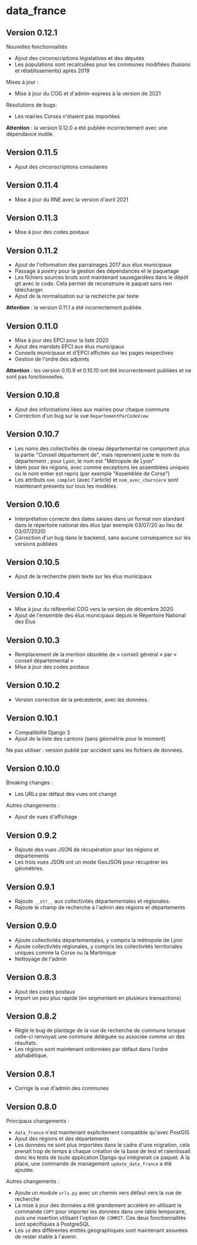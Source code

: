 data_france
===========

Version 0.12.1
--------------

Nouvelles fonctionnalités
* Ajout des circonscriptions législatives et des députés
* Les populations sont recalculées pour les communes modifiées (fusions et
  rétablissements) après 2019

Mises à jour :
* Mise à jour du COG et d'admin-express à la version de 2021

Résolutions de bugs:
* Les mairies Corses n'étaient pas importées

**Attention** : la version 0.12.0 a été publiée incorrectement avec une dépendance inutile.

Version 0.11.5
--------------

* Ajout des circonscriptions consulaires

Version 0.11.4
--------------

* Mise à jour du RNE avec la version d'avril 2021

Version 0.11.3
--------------

* Mise à jour des codes postaux

Version 0.11.2
--------------

* Ajout de l'information des parrainages 2017 aux élus municipaux
* Passage à *poetry* pour la gestion des dépendances et le paquetage
* Les fichiers sources bruts sont maintenant sauvegardées dans le dépôt git avec le code.
  Cela permet de reconstruire le paquet sans rien télécharger.
* Ajout de la normalisation sur la recherche par texte

**Attention** : la version 0.11.1 a été incorrectement publiée.

Version 0.11.0
--------------

* Mise à jour des EPCI pour la liste 2020
* Ajout des mandats EPCI aux élus municipaux
* Conseils municipaux et d'EPCI affichés sur les pages respectives
* Gestion de l'ordre des adjoints

**Attention** : les version 0.10.9 et 0.10.10 ont été incorrectement publiées et ne sont pas fonctionnelles.

Version 0.10.8
--------------

* Ajout des informations liées aux mairies pour chaque commune
* Correction d'un bug sur la vue `DepartementParCodeView`

Version 0.10.7
--------------

* Les noms des collectivités de niveau départemental ne comportent plus la partie "Conseil département de",
  mais reprennent juste le nom du département ; pour Lyon, le nom est "Métropole de Lyon"
* Idem pour les régions, avec comme exceptions les assemblées uniques ou le nom entier est repris (par exemple
  "Assemblée de Corse")
* Les attributs `nom_complet` (avec l'article) et `nom_avec_charniere` sont maintenant présents sur tous
  les modèles.

Version 0.10.6
--------------

* Interprétation correcte des dates saisies dans un format non standard dans le
  répertoire national des élus (par exemple 03/07/20 au lieu de 03/07/2020)
* Correction d'un bug dans le backend, sans aucune conséquence sur les versions
  publiées

Version 0.10.5
--------------

* Ajout de la recherche plein texte sur les élus municipaux

Version 0.10.4
--------------

* Mise à jour du référentiel COG vers la version de décembre 2020.
* Ajout de l'ensemble des élus municipaux depuis le Répertoire National des Élus

Version 0.10.3
--------------

* Remplacement de la mention obsolète de « conseil général » par « conseil départemental »
* Mise à jour des codes postaux

Version 0.10.2
--------------

* Version corrective de la précédente, avec les données.

Version 0.10.1
--------------

* Compatibilité Django 3
* Ajout de la liste des cantons (sans géométrie pour le moment)

Ne pas utiliser : version publié par accident sans les fichiers de données.

Version 0.10.0
--------------

Breaking changes :
* Les URLs par défaut des vues ont changé

Autres changements :
* Ajout de vues d'affichage 

Version 0.9.2
-------------

* Rajoute des vues JSON de récupération pour les régions et départements
* Les trois vues JSON ont un mode GeoJSON pour récupérer les géométries.

Version 0.9.1
-------------

* Rajoute `__str__` aux collectivités départementales et régionales.
* Rajoute le champ de recherche à l'admin des régions et départements

Version 0.9.0
-------------

* Ajoute collectivités départementales, y compris la métropole de Lyon
* Ajoute collectivités régionales, y compris les collectivités territoriales uniques comme la Corse ou la Martinique
* Nettoyage de l'admin

Version 0.8.3
-------------

* Ajout des codes postaux
* Import un peu plus rapide (en segmentant en plusieurs transactions)

Version 0.8.2
-------------

* Régle le bug de plantage de la vue de recherche de commune lorsque celle-ci
  renvoyait une commune déléguée ou associée comme un des résultats.
* Les régions sont maintenant ordonnées par défaut dans l'ordre alphabétique.

Version 0.8.1
-------------

* Corrige la vue d'admin des communes

Version 0.8.0
-------------

Principaux changements :

* `data_france` n'est maintenant explicitement compatible qu'avec PostGIS
* Ajout des régions et des départements
* Les données ne sont plus importées dans le cadre d'une migration, cela prenait
  trop de temps à chaque création de la base de test et ralentissait donc les 
  tests de toute application Django qui intégrerait ce paquet. À la place, une
  commande de management `update_data_france` a été ajoutée.

Autres changements :

* Ajoute un module `urls.py` avec un chemin vers défaut vers la vue de recherche
* La mise à jour des données a été grandement accéléré en utilisant la commande
  `COPY` pour importer les données dans une table temporaire, puis une insertion
  utilisant l'option `ON COMMIT`. Ces deux fonctionnalités sont spécifiques à
  PostgreSQL.
* Les `id` des différentes entités géographiques sont maintenant assurées de rester
  stable à l'avenir.
